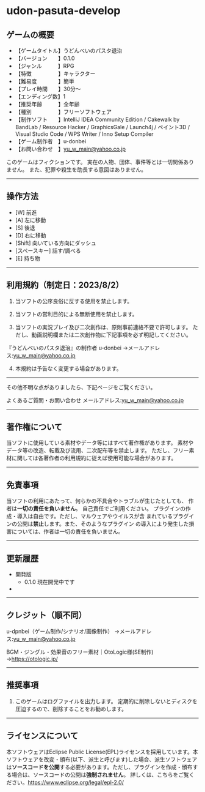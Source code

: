 # udon-pasuta-develop

## ゲームの概要

- 【ゲームタイトル】うどんべいのパスタ退治
- 【バージョン　　】0.1.0
- 【ジャンル　　　】RPG
- 【特徴　　　　　】キャラクター
- 【難易度　　　　】簡単
- 【プレイ時間　　】30分～
- 【エンディング数】1
- 【推奨年齢　　　】全年齢
- 【種別　　　　　】フリーソフトウェア
- 【制作ソフト　　】IntelliJ IDEA Community Edition / Cakewalk by BandLab / Resource Hacker / GraphicsGale / Launch4j / ペイント3D / Visual Studio Code / WPS Writer / Inno Setup Compiler
- 【ゲーム制作者　】u-donbei
- 【お問い合わせ　】yu_w_main@yahoo.co.jp

このゲームはフィクションです。
実在の人物、団体、事件等とは一切関係ありません。
また、犯罪や殺生を助長する意図はありません。

***
## 操作方法

- [W] 前進
- [A] 左に移動
- [S] 後退
- [D] 右に移動
- [Shift] 向いている方向にダッシュ
- [スペースキー] 話す/調べる
- [E] 持ち物

***
## 利用規約（制定日：2023/8/2）

1. 当ソフトの公序良俗に反する使用を禁止します。

2. 当ソフトの営利目的による無断使用を禁止します。

3. 当ソフトの実況プレイ及び二次創作は、原則事前連絡不要で許可します。
ただし、動画説明欄または二次創作物に下記事項を必ず明記してください。

『うどんべいのパスタ退治』の制作者
u-donbei
→メールアドレス:yu_w_main@yahoo.co.jp

4. 本規約は予告なく変更する場合があります。

***

その他不明な点がありましたら、下記ページをご覧ください。

よくあるご質問・お問い合わせ
メールアドレス:yu_w_main@yahoo.co.jp

***
## 著作権について

当ソフトに使用している素材やデータ等にはすべて著作権があります。
素材やデータ等の改造、転載及び流用、二次配布等を禁止します。
ただし、フリー素材に関しては各著作者の利用規約に従えば使用可能な場合があります。

***
## 免責事項

当ソフトの利用にあたって、何らかの不具合やトラブルが生じたとしても、
作者は**一切の責任を負いません**。
自己責任でご利用ください。
プラグインの作成・導入は自由です。ただし、マルウェアやウイルスが含
まれているプラグインの公開は**禁止**します。また、そのようなプラグイン
の導入により発生した損害については、作者は一切の責任を負いません。

***
## 更新履歴
- 開発版
  - 0.1.0 現在開発中です
- 

***
## クレジット（順不同）

u-dpnbei（ゲーム制作/シナリオ/画像制作）
→メールアドレス:yu_w_main@yahoo.co.jp

BGM・ジングル・効果音のフリー素材｜OtoLogic様(SE制作)
→https://otologic.jp/

***
## 推奨事項

1. このゲームはログファイルを出力します。
  定期的に削除しないとディスクを圧迫するので、削除することをお勧めします。
***
## ライセンスについて
本ソフトウェアはEclipse Public License(EPL)ライセンスを採用しています。本ソフトウェアを改変・頒布(以下、派生と呼びます)した場合、派生ソフトウェアは**ソースコードを公開**する必要があります。ただし、プラグインを作成・頒布する場合は、ソースコードの公開は**強制されません**。
詳しくは、こちらをご覧ください。https://www.eclipse.org/legal/epl-2.0/

